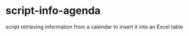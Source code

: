 # script-info-agenda
script retrieving information from a calendar to insert it into an Excel table
